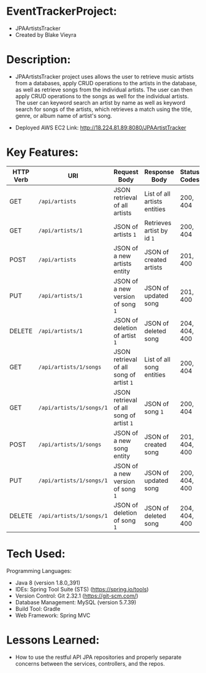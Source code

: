 # EventTrackerProject:

- JPAArtistsTracker
- Created by Blake Vieyra

# Description:

- JPAArtistsTracker project uses allows the user to retrieve music artists from a databases, apply CRUD operations to the artists in the database, as well as retrieve songs from the individual artists. The user can then apply CRUD operations to the songs as well for the individual artists. The user can keyword search an artist by name as well as keyword search for songs of the artists, which retrieves a match using the title, genre, or album name of artist's song.
  
- Deployed AWS EC2 Link: http://18.224.81.89:8080/JPAArtistTracker

# Key Features:

| HTTP Verb | URI               | Request Body | Response Body | Status Codes |
|-----------|-------------------|--------------|---------------|---------|
| GET       | `/api/artists`      | JSON retrieval of all artists | List of all artists entities | 200, 404 |
| GET       | `/api/artists/1`   |  JSON of artists `1` | Retrieves artist by id  `1`| 200, 404 |
| POST      | `/api/artists`      | JSON of a new artists entity  | JSON of created artists | 201, 400 |
| PUT       | `/api/artists/1`   | JSON of a new version of song `1` | JSON of updated song | 201, 400 |
| DELETE    | `/api/artists/1`   | JSON of deletion of artist `1` | JSON of deleted song | 204, 404, 400 |  
| GET       | `/api/artists/1/songs`      | JSON retrieval of all song of artist `1` | List of all song entities | 200, 404 |
| GET       | `/api/artists/1/songs/1`   | JSON retrieval of all song of artist `1` | JSON of song `1` | 200, 404 |
| POST      | `/api/artists/1/songs`      | JSON of a new song entity  | JSON of created song | 201, 404, 400 | 
| PUT       | `/api/artists/1/songs/1`   | JSON of a new version of song `1` | JSON of updated song | 200, 404, 400 |              
| DELETE    | `/api/artists/1/songs/1`   | JSON of deletion of song `1` | JSON of deleted song | 204, 404, 400 |              

# Tech Used:

Programming Languages:
- Java 8 (version 1.8.0_391)
- IDEs: Spring Tool Suite (STS) (https://spring.io/tools)
- Version Control: Git 2.32.1 (https://git-scm.com/)
- Database Management: MySQL (version 5.7.39)
- Build Tool: Gradle
- Web Framework: Spring MVC

# Lessons Learned:

- How to use the restful API JPA repositories and properly separate concerns between the services, controllers, and the repos.
